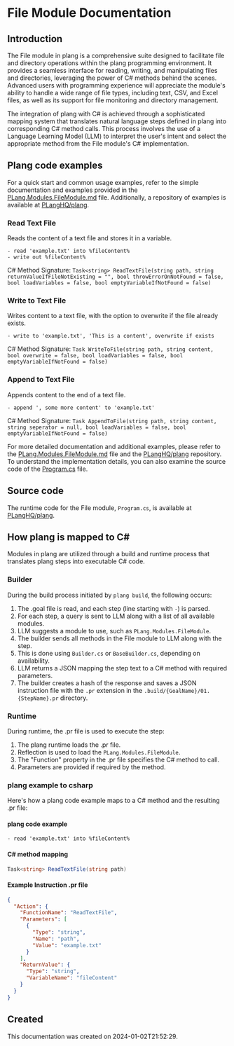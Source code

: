 # File Module Documentation

## Introduction
The File module in plang is a comprehensive suite designed to facilitate file and directory operations within the plang programming environment. It provides a seamless interface for reading, writing, and manipulating files and directories, leveraging the power of C# methods behind the scenes. Advanced users with programming experience will appreciate the module's ability to handle a wide range of file types, including text, CSV, and Excel files, as well as its support for file monitoring and directory management.

The integration of plang with C# is achieved through a sophisticated mapping system that translates natural language steps defined in plang into corresponding C# method calls. This process involves the use of a Language Learning Model (LLM) to interpret the user's intent and select the appropriate method from the File module's C# implementation.

## Plang code examples
For a quick start and common usage examples, refer to the simple documentation and examples provided in the [PLang.Modules.FileModule.md](./PLang.Modules.FileModule.md) file. Additionally, a repository of examples is available at [PLangHQ/plang](https://github.com/PLangHQ/plang/tree/main/Tests/File).

### Read Text File
Reads the content of a text file and stores it in a variable.
```plang
- read 'example.txt' into %fileContent%
- write out %fileContent%
```
C# Method Signature: `Task<string> ReadTextFile(string path, string returnValueIfFileNotExisting = "", bool throwErrorOnNotFound = false, bool loadVariables = false, bool emptyVariableIfNotFound = false)`

### Write to Text File
Writes content to a text file, with the option to overwrite if the file already exists.
```plang
- write to 'example.txt', 'This is a content', overwrite if exists
```
C# Method Signature: `Task WriteToFile(string path, string content, bool overwrite = false, bool loadVariables = false, bool emptyVariableIfNotFound = false)`

### Append to Text File
Appends content to the end of a text file.
```plang
- append ', some more content' to 'example.txt'
```
C# Method Signature: `Task AppendToFile(string path, string content, string seperator = null, bool loadVariables = false, bool emptyVariableIfNotFound = false)`

For more detailed documentation and additional examples, please refer to the [PLang.Modules.FileModule.md](./PLang.Modules.FileModule.md) file and the [PLangHQ/plang](https://github.com/PLangHQ/plang/tree/main/Tests/File) repository. To understand the implementation details, you can also examine the source code of the [Program.cs](https://github.com/PLangHQ/plang/tree/main/PLang/Modules/PLang.Modules.FileModule/Program.cs) file.

## Source code
The runtime code for the File module, `Program.cs`, is available at [PLangHQ/plang](https://github.com/PLangHQ/plang/tree/main/PLang/Modules/PLang.Modules.FileModule/Program.cs).

## How plang is mapped to C#
Modules in plang are utilized through a build and runtime process that translates plang steps into executable C# code.

### Builder
During the build process initiated by `plang build`, the following occurs:
1. The .goal file is read, and each step (line starting with `-`) is parsed.
2. For each step, a query is sent to LLM along with a list of all available modules.
3. LLM suggests a module to use, such as `PLang.Modules.FileModule`.
4. The builder sends all methods in the File module to LLM along with the step.
5. This is done using `Builder.cs` or `BaseBuilder.cs`, depending on availability.
6. LLM returns a JSON mapping the step text to a C# method with required parameters.
7. The builder creates a hash of the response and saves a JSON instruction file with the `.pr` extension in the `.build/{GoalName}/01. {StepName}.pr` directory.

### Runtime
During runtime, the .pr file is used to execute the step:
1. The plang runtime loads the .pr file.
2. Reflection is used to load the `PLang.Modules.FileModule`.
3. The "Function" property in the .pr file specifies the C# method to call.
4. Parameters are provided if required by the method.

### plang example to csharp
Here's how a plang code example maps to a C# method and the resulting .pr file:

#### plang code example
```plang
- read 'example.txt' into %fileContent%
```

#### C# method mapping
```csharp
Task<string> ReadTextFile(string path)
```

#### Example Instruction .pr file
```json
{
  "Action": {
    "FunctionName": "ReadTextFile",
    "Parameters": [
      {
        "Type": "string",
        "Name": "path",
        "Value": "example.txt"
      }
    ],
    "ReturnValue": {
      "Type": "string",
      "VariableName": "fileContent"
    }
  }
}
```

## Created
This documentation was created on 2024-01-02T21:52:29.